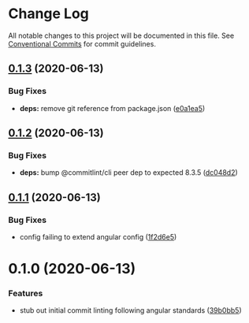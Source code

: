 # Change Log

All notable changes to this project will be documented in this file.
See [Conventional Commits](https://conventionalcommits.org) for commit guidelines.

## [0.1.3](https://github.com/bau-design-system/bau/compare/@bau-design/commitlint-config-bau@0.1.2...@bau-design/commitlint-config-bau@0.1.3) (2020-06-13)


### Bug Fixes

* **deps:** remove git reference from package.json ([e0a1ea5](https://github.com/bau-design-system/bau/commit/e0a1ea5a9d5e4f258423b96e2c327c212eb6b96b))





## [0.1.2](https://github.com/bau-design-system/bau/compare/@bau-design/commitlint-config-bau@0.1.1...@bau-design/commitlint-config-bau@0.1.2) (2020-06-13)


### Bug Fixes

* **deps:** bump @commitlint/cli peer dep to expected 8.3.5 ([dc048d2](https://github.com/bau-design-system/bau/commit/dc048d257ebd4c6a2970181243a9a7d7510cbe33))





## [0.1.1](https://github.com/bau-design-system/bau/compare/@bau-design/commitlint-config-bau@0.1.0...@bau-design/commitlint-config-bau@0.1.1) (2020-06-13)


### Bug Fixes

* config failing to extend angular config ([1f2d6e5](https://github.com/bau-design-system/bau/commit/1f2d6e58c03d6caac43dd43f3b4f7642de061d5d))





# 0.1.0 (2020-06-13)


### Features

* stub out initial commit linting following angular standards ([39b0bb5](https://github.com/bau-design-system/bau/commit/39b0bb5e96e4fdd3b6177bf7456f3fed31fae004))
